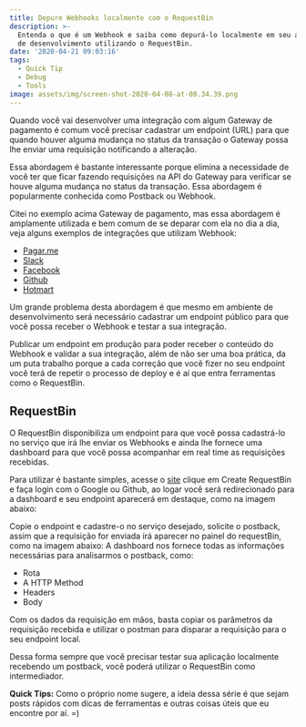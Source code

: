 ```yaml
---
title: Depure Webhooks localmente com o RequestBin
description: >-
  Entenda o que é um Webhook e saiba como depurá-lo localmente em seu ambiente
  de desenvolvimento utilizando o RequestBin.
date: '2020-04-21 09:03:16'
tags:
  - Quick Tip
  - Debug
  - Tools
image: assets/img/screen-shot-2020-04-08-at-00.34.39.png
---
```

Quando você vai desenvolver uma integração com algum Gateway de pagamento é comum você precisar cadastrar um endpoint (URL) para que quando houver alguma mudança no status da transação o Gateway possa lhe enviar uma requisição notificando a alteração.

Essa abordagem é bastante interessante porque elimina a necessidade de você ter que ficar fazendo requisições na API do Gateway para verificar se houve alguma mudança no status da transação. Essa abordagem é popularmente conhecida como Postback ou Webhook.

Citei no exemplo acima Gateway de pagamento, mas essa abordagem é amplamente utilizada e bem comum de se deparar com ela no dia a dia, veja alguns exemplos de integrações que utilizam Webhook:

- [Pagar.me](https://docs.pagar.me/docs/overview-postback-url)
- [Slack](https://api.slack.com/legacy/custom-integrations/outgoing-webhooks)
- [Facebook](https://developers.facebook.com/docs/marketing-api/guides/lead-ads/quickstart/webhooks-integration?locale=pt_BR)
- [Github](https://developer.github.com/webhooks/)
- [Hotmart](https://atendimento.hotmart.com.br/hc/pt-br/articles/360001491352-Como-configurar-sua-API-atrav%C3%A9s-do-Webhook-Postback-)

Um grande problema desta abordagem é que mesmo em ambiente de desenvolvimento será necessário cadastrar um endpoint público para que você possa receber o Webhook e testar a sua integração.

Publicar um endpoint em produção para poder receber o conteúdo do Webhook e validar a sua integração, além de não ser uma boa prática, da um puta trabalho porque a cada correção que você fizer no seu endpoint você terá de repetir o processo de deploy e é aí que entra ferramentas como o RequestBin.

## RequestBin

O RequestBin disponibiliza um endpoint para que você possa cadastrá-lo no serviço que irá lhe enviar os Webhooks e ainda lhe fornece uma dashboard para que você possa acompanhar em real time as requisições recebidas.

Para utilizar é bastante simples, acesse o [site](https://requestbin.com/) clique em Create RequestBin e faça login com o Google ou Github, ao logar você será redirecionado para a dashboard e seu endpoint aparecerá em destaque, como na imagem abaixo:

Copie o endpoint e cadastre-o no serviço desejado, solicite o postback, assim que a requisição for enviada irá aparecer no painel do requestBin, como na imagem abaixo:
A dashboard nos fornece todas as informações necessárias para analisarmos o postback, como:

* Rota
* A HTTP Method
* Headers
* Body  

Com os dados da requisição em mãos, basta copiar os parâmetros da requisição recebida e utilizar o postman para disparar a requisição para o seu endpoint local.

Dessa forma sempre que você precisar testar sua aplicação localmente recebendo um postback, você poderá utilizar o RequestBin como intermediador.

**Quick Tips:** Como o próprio nome sugere, a ideia dessa série é que sejam posts rápidos com dicas de ferramentas e outras coisas úteis que eu encontre por aí. =)